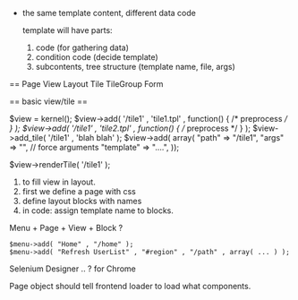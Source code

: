
* the same template content, different data code

    template will have parts:

    1. code (for gathering data)
    2. condition code (decide template)
    3. subcontents, tree structure (template name, file, args)

==
Page
View
Layout
Tile
TileGroup
Form


== basic view/tile ==






$view = kernel();
$view->add( '/tile1' , 'tile1.tpl' , function() {  /* preprocess */   } );
$view->add( '/tile1' , 'tile2.tpl' , function() {  /* preprocess */  }  );
$view->add_tile( '/tile1' , 'blah blah' );
$view->add( array( 
    "path" => "/tile1",
    "args" => "",     // force arguments
    "template" => "....",
));

$view->renderTile( '/tile1' );


1. to fill view in layout.
2. first we define a page with css
3. define layout blocks with names
4. in code:  assign template name to blocks.

Menu + Page + View + Block ?

    $menu->add( "Home" , "/home" );
    $menu->add( "Refresh UserList" , "#region" , "/path" , array( ... ) );

Selenium Designer .. ? for Chrome

Page object should tell frontend loader to load what components.

